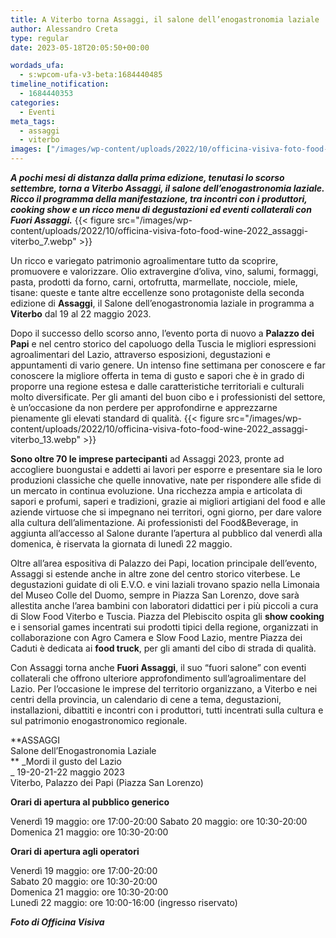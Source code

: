 ```yaml
---
title: A Viterbo torna Assaggi, il salone dell’enogastronomia laziale
author: Alessandro Creta
type: regular
date: 2023-05-18T20:05:50+00:00

wordads_ufa:
  - s:wpcom-ufa-v3-beta:1684440485
timeline_notification:
  - 1684440353
categories:
  - Eventi
meta_tags:
  - assaggi
  - viterbo
images: ["/images/wp-content/uploads/2022/10/officina-visiva-foto-food-wine-2022_assaggi-viterbo_1.webp"]
---
```

**_A pochi mesi di distanza dalla prima edizione, tenutasi lo scorso settembre, torna a Viterbo Assaggi, il salone dell&#8217;enogastronomia laziale. Ricco il programma della manifestazione, tra incontri con i produttori, cooking show e un ricco menu di degustazioni ed eventi collaterali con Fuori Assaggi._**
{{< figure src="/images/wp-content/uploads/2022/10/officina-visiva-foto-food-wine-2022_assaggi-viterbo_7.webp" >}}
 

Un ricco e variegato patrimonio agroalimentare tutto da scoprire, promuovere e valorizzare. Olio extravergine d&#8217;oliva, vino, salumi, formaggi, pasta, prodotti da forno, carni, ortofrutta, marmellate, nocciole, miele, tisane: queste e tante altre eccellenze sono protagoniste della seconda edizione di **Assaggi**, il Salone dell&#8217;enogastronomia laziale in programma a **Viterbo** dal 19 al 22 maggio 2023.

Dopo il successo dello scorso anno, l&#8217;evento porta di nuovo a **Palazzo dei Papi** e nel centro storico del capoluogo della Tuscia le migliori espressioni agroalimentari del Lazio, attraverso esposizioni, degustazioni e appuntamenti di vario genere. Un intenso fine settimana per conoscere e far conoscere la migliore offerta in tema di gusto e sapori che è in grado di proporre una regione estesa e dalle caratteristiche territoriali e culturali molto diversificate. Per gli amanti del buon cibo e i professionisti del settore, è un&#8217;occasione da non perdere per approfondirne e apprezzarne pienamente gli elevati standard di qualità.
{{< figure src="/images/wp-content/uploads/2022/10/officina-visiva-foto-food-wine-2022_assaggi-viterbo_13.webp" >}}
 

**Sono oltre 70 le imprese partecipanti** ad Assaggi 2023, pronte ad accogliere buongustai e addetti ai lavori per esporre e presentare sia le loro produzioni classiche che quelle innovative, nate per rispondere alle sfide di un mercato in continua evoluzione. Una ricchezza ampia e articolata di sapori e profumi, saperi e tradizioni, grazie ai migliori artigiani del food e alle aziende virtuose che si impegnano nei territori, ogni giorno, per dare valore alla cultura dell&#8217;alimentazione. Ai professionisti del Food&Beverage, in aggiunta all’accesso al Salone durante l’apertura al pubblico dal venerdì alla domenica, è riservata la giornata di lunedì 22 maggio. 

Oltre all&#8217;area espositiva di Palazzo dei Papi, location principale dell&#8217;evento, Assaggi si estende anche in altre zone del centro storico viterbese. Le degustazioni guidate di oli E.V.O. e vini laziali trovano spazio nella Limonaia del Museo Colle del Duomo, sempre in Piazza San Lorenzo, dove sarà allestita anche l&#8217;area bambini con laboratori didattici per i più piccoli a cura di Slow Food Viterbo e Tuscia. Piazza del Plebiscito ospita gli **show cooking** e i sensorial games incentrati sui prodotti tipici della regione, organizzati in collaborazione con Agro Camera e Slow Food Lazio, mentre Piazza dei Caduti è dedicata ai **food truck**, per gli amanti del cibo di strada di qualità.

Con Assaggi torna anche **Fuori Assaggi**, il suo “fuori salone” con eventi collaterali che offrono ulteriore approfondimento sull&#8217;agroalimentare del Lazio. Per l&#8217;occasione le imprese del territorio organizzano, a Viterbo e nei centri della provincia, un calendario di cene a tema, degustazioni, installazioni, dibattiti e incontri con i produttori, tutti incentrati sulla cultura e sul patrimonio enogastronomico regionale.

**ASSAGGI  
Salone dell&#8217;Enogastronomia Laziale  
** _Mordi il gusto del Lazio  
_ 19-20-21-22 maggio 2023  
Viterbo, Palazzo dei Papi (Piazza San Lorenzo)

**Orari di apertura al pubblico generico**

Venerdì 19 maggio: ore 17:00-20:00 Sabato 20 maggio: ore 10:30-20:00 Domenica 21 maggio: ore 10:30-20:00

**Orari di apertura agli operatori**

Venerdì 19 maggio: ore 17:00-20:00  
Sabato 20 maggio: ore 10:30-20:00  
Domenica 21 maggio: ore 10:30-20:00  
Lunedì 22 maggio: ore 10:00-16:00 (ingresso riservato)

**_Foto di Officina Visiva_**